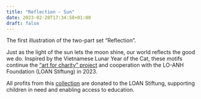 ```yaml
---
title: "Reflection - Sun"
date: 2023-02-28T17:34:58+01:00
draft: false
---
```


The first illustration of the two-part set “Reflection”.

Just as the light of the sun lets the moon shine, our world reflects the good we do. Inspired by the Vietnamese Lunar Year of the Cat, these motifs continue the [“art for charity” project](https://seraphine-arts.com/en/charity/) and cooperation with the LO-ANH Foundation (LOAN Stiftung) in 2023.

All profits from this [collection](https://shop.seraphine-arts.com/en/collections/reflection) are donated to the LOAN Stiftung, supporting children in need and enabling access to education. 
